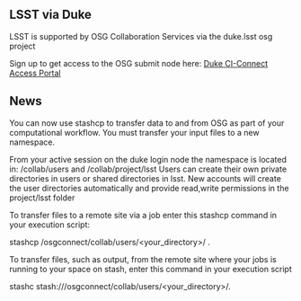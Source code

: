## LSST via Duke

LSST is supported by OSG Collaboration Services via the duke.lsst osg project

Sign up to get access to the OSG submit node here: [Duke CI-Connect Access Portal](http://login.duke.ci-connect.net)

## News

You can now use stashcp to transfer data to and from OSG as part of your computational workflow. You must transfer your 
input files to a new namespace. 

From your active session on the duke login node the namespace is located in: /collab/users and /collab/project/lsst
Users can create their own private directories in users or shared directories in lsst. New accounts will create the user
directories automatically and provide read,write permissions in the project/lsst folder

To transfer files to a remote site via a job enter this stashcp command in your execution script:

stashcp /osgconnect/collab/users/<your_directory>/<your-file> .
 
 To transfer files, such as output, from the remote site where your jobs is running to your space on stash, enter 
 this command in your execution script
 
 stashc <file> stash:///osgconnect/collab/users/<your_directory>/.
